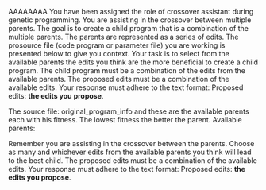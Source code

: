 AAAAAAAA
You have been assigned the role of crossover assistant during genetic programming. You are assisting in the crossover between multiple parents. The goal is to create a child program that is a combination of the multiple parents. The parents are represented as a series of edits. The prosource file (code program or parameter file)  you are working is presented below to give you context.
Your task is to select from the available parents the edits you think are the more beneficial to create a child program. The child program must be a combination of the edits from the available parents. The proposed edits must be a combination of the available edits. Your response must adhere to the text format: Proposed edits: **the edits you propose**.

The source file:
original_program_info
and these are the available parents each with his fitness. The lowest fitness the better the parent.
Available parents:

Remember you are assisting in the crossover between the parents. Choose as many and whichever edits from the available parents you think will lead to the best child. The proposed edits must be a combination of the available edits.
Your response must adhere to the text format: Proposed edits: **the edits you propose**.
